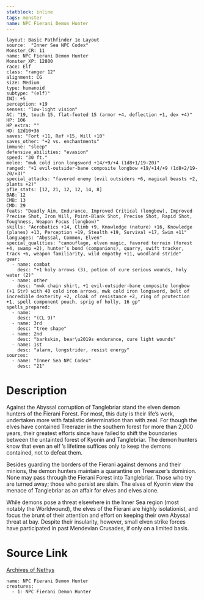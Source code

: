 ```yaml
---
statblock: inline
tags: monster
name: NPC Fierani Demon Hunter
---
```

```statblock
layout: Basic Pathfinder 1e Layout
source:  "Inner Sea NPC Codex"
Monster_CR: 11
name: NPC Fierani Demon Hunter
Monster_XP: 12800
race: Elf
class: "ranger 12"
alignment: CG
size: Medium
type: humanoid
subtype: "(elf)"
INI: +5
perception: +19
senses: "low-light vision"
AC: "19, touch 15, flat-footed 15 (armor +4, deflection +1, dex +4)"
HP: 106
HP_extra: ""
HD: 12d10+36
saves: "Fort +11, Ref +15, Will +10"
saves_other: "+2 vs. enchantments"
immune: "sleep"
defensive_abilities: "evasion"
speed: "30 ft."
melee: "mwk cold iron longsword +14/+9/+4 (1d8+1/19-20)"
ranged: "+1 evil-outsider-bane composite longbow +19/+14/+9 (1d8+2/19-20/×3)"
special_attacks: "favored enemy (evil outsiders +6, magical beasts +2, plants +2)"
pf1e_stats: [12, 21, 12, 12, 14, 8]
BAB: 12
CMB: 13
CMD: 29
feats: "Deadly Aim, Endurance, Improved Critical (longbow), Improved Precise Shot, Iron Will, Point-Blank Shot, Precise Shot, Rapid Shot, Toughness, Weapon Focus (longbow)"
skills: "Acrobatics +14, Climb +9, Knowledge (nature) +16, Knowledge (planes) +13, Perception +19, Stealth +19, Survival +17, Swim +11"
languages: "Abyssal, Common, Elven"
special_qualities: "camouflage, elven magic, favored terrain (forest +4, swamp +2), hunter’s bond (companions), quarry, swift tracker, track +6, weapon familiarity, wild empathy +11, woodland stride"
gear:
  - name: combat
    desc: "+1 holy arrows (3), potion of cure serious wounds, holy water (2)"
  - name: other
    desc: "mwk chain shirt, +1 evil-outsider-bane composite longbow (+1 Str) with 40 cold iron arrows, mwk cold iron longsword, belt of incredible dexterity +2, cloak of resistance +2, ring of protection +1, spell component pouch, sprig of holly, 16 gp"
spells_prepared:
  - name:
    desc: "(CL 9)"
  - name: 3rd
    desc: "tree shape"
  - name: 2nd
    desc: "barkskin, bear\u2019s endurance, cure light wounds"
  - name: 1st
    desc: "alarm, longstrider, resist energy"
sources:
  - name: "Inner Sea NPC Codex"
    desc: "21"
```
# Description
Against the Abyssal corruption of Tanglebriar stand the elven demon hunters of the Fierani Forest. For most, this duty is their life’s work, undertaken more with fatalistic determination than with zeal. For though the elves have contained Treerazer in the southern forest for more than 2,000 years, their greatest efforts since have failed to shift the boundaries between the untainted forest of Kyonin and Tanglebriar. The demon hunters know that even an elf ’s lifetime suffices only to keep the demons contained, not to defeat them.

Besides guarding the borders of the Fierani against demons and their minions, the demon hunters maintain a quarantine on Treerazer’s dominion. None may pass through the Fierani Forest into Tanglebriar. Those who try are turned away; those who persist are slain. The elves of Kyonin view the menace of Tanglebriar as an affair for elves and elves alone.

While demons pose a threat elsewhere in the Inner Sea region (most notably the Worldwound), the elves of the Fierani are highly isolationist, and focus the brunt of their attention and effort on keeping their own Abyssal threat at bay. Despite their insularity, however, small elven strike forces have participated in past Mendevian Crusades, if only on a limited basis.
# Source Link
[Archives of Nethys](https://aonprd.com/NPCDisplay.aspx?ItemName=Fierani%20Demon%20Hunter)
```encounter-table
name: NPC Fierani Demon Hunter
creatures:
  - 1: NPC Fierani Demon Hunter
```
